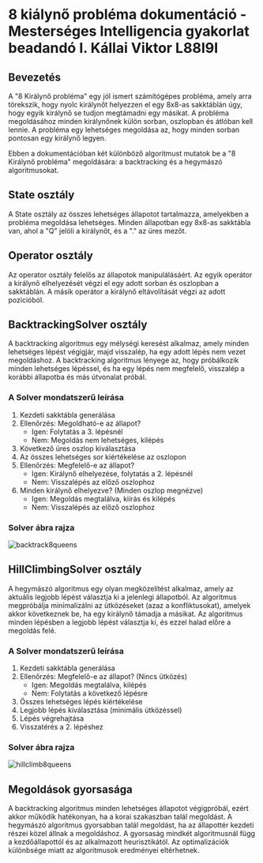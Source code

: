 # 8 kiálynő probléma dokumentáció - Mesterséges Intelligencia gyakorlat beadandó I. Kállai Viktor L88I9I

## Bevezetés

A "8 Királynő probléma" egy jól ismert számítógépes probléma, amely arra törekszik, hogy nyolc királynőt helyezzen el egy 8x8-as sakktáblán úgy, hogy egyik királynő se tudjon megtámadni egy másikat. A probléma megoldásához minden királynőnek külön sorban, oszlopban és átlóban kell lennie. A probléma egy lehetséges megoldása az, hogy minden sorban pontosan egy királynő legyen.

Ebben a dokumentációban két különböző algoritmust mutatok be a "8 Királynő probléma" megoldására: a backtracking és a hegymászó algoritmusokat.

## State osztály

A State osztály az összes lehetséges állapotot tartalmazza, amelyekben a probléma megoldása lehetséges. Minden állapotban egy 8x8-as sakktábla van, ahol a "Q" jelöli a királynőt, és a "." az üres mezőt.

## Operator osztály

Az operator osztály felelős az állapotok manipulálásáért. Az egyik operátor a királynő elhelyezését végzi el egy adott sorban és oszlopban a sakktáblán. A másik operátor a királynő eltávolítását végzi az adott pozícióból.

## BacktrackingSolver osztály

A backtracking algoritmus egy mélységi keresést alkalmaz, amely minden lehetséges lépést végigjár, majd visszalép, ha egy adott lépés nem vezet megoldáshoz. A backtracking algoritmus lényege az, hogy próbálkozik minden lehetséges lépéssel, és ha egy lépés nem megfelelő, visszalép a korábbi állapotba és más útvonalat próbál.

### A Solver mondatszerű leírása

1. Kezdeti sakktábla generálása
2. Ellenőrzés: Megoldható-e az állapot?
    - Igen: Folytatás a 3. lépésnél
    - Nem: Megoldás nem lehetséges, kilépés
3. Következő üres oszlop kiválasztása
4. Az összes lehetséges sor kiértékelése az oszlopon
5. Ellenőrzés: Megfelelő-e az állapot?
    - Igen: Királynő elhelyezése, folytatás a 2. lépésnél
    - Nem: Visszalépés az előző oszlophoz
6. Minden királynő elhelyezve? (Minden oszlop megnézve)
    - Igen: Megoldás megtalálva, kiírás és kilépés
    - Nem: Visszalépés az előző oszlophoz
  
### Solver ábra rajza

![backtrack8queens](https://github.com/kallaiviktor/14biot/assets/44492387/dd39daeb-a816-4e7f-8419-c36fa8e79b7a)


## HillClimbingSolver osztály

A hegymászó algoritmus egy olyan megközelítést alkalmaz, amely az aktuális legjobb lépést választja ki a jelenlegi állapotból. Az algoritmus megpróbálja minimalizálni az ütközéseket (azaz a konfliktusokat), amelyek akkor következnek be, ha egy királynő támadja a másikat. Az algoritmus minden lépésben a legjobb lépést választja ki, és ezzel halad előre a megoldás felé.

### A Solver mondatszerű leírása

1. Kezdeti sakktábla generálása
2. Ellenőrzés: Megfelelő-e az állapot? (Nincs ütközés)
    - Igen: Megoldás megtalálva, kilépés
    - Nem: Folytatás a következő lépésre
3. Összes lehetséges lépés kiértékelése
4. Legjobb lépés kiválasztása (minimális ütközéssel)
5. Lépés végrehajtása
6. Visszatérés a 2. lépéshez

### Solver ábra rajza

![hillclimb8queens](https://github.com/kallaiviktor/14biot/assets/44492387/0eea986e-da6c-470a-9712-f20b545b5611)


## Megoldások gyorsasága

A backtracking algoritmus minden lehetséges állapotot végigpróbál, ezért akkor működik hatékonyan, ha a korai szakaszban talál megoldást. A hegymászó algoritmus gyorsabban talál megoldást, ha az állapottér kezdeti részei közel állnak a megoldáshoz. A gyorsaság mindkét algoritmusnál függ a kezdőállapottól és az alkalmazott heurisztikától. Az optimalizációk különbsége miatt az algoritmusok eredményei eltérhetnek.

